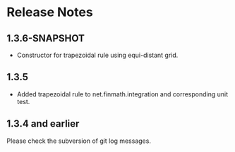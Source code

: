 # Release Notes

## 1.3.6-SNAPSHOT

-	Constructor for trapezoidal rule using equi-distant grid.

## 1.3.5

-    Added trapezoidal rule to net.finmath.integration and corresponding unit test.

## 1.3.4 and earlier

Please check the subversion of git log messages.